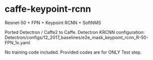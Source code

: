 # caffe-keypoint-rcnn
Resnet-50 + FPN + Keypoint RCNN + SoftNMS

Ported Detectron / Caffe2 to Caffe.
Detectron KRCNN configuration: Detectron/configs/12_2017_baselines/e2e_mask_keypoint_rcnn_R-50-FPN_1x.yaml

No training code included. 
Provided codes are for ONLY Test step. 
